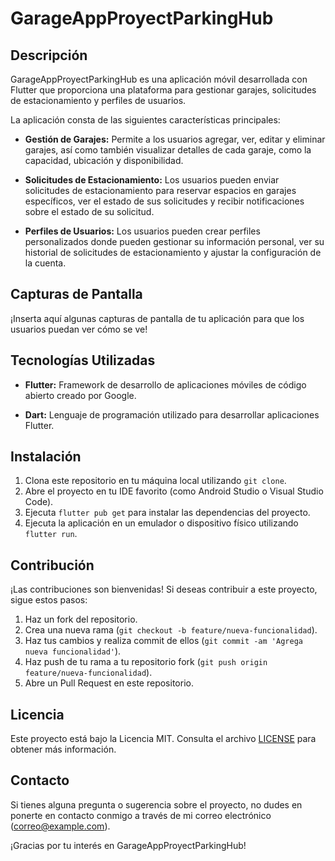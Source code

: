 # GarageAppProyectParkingHub

## Descripción
GarageAppProyectParkingHub es una aplicación móvil desarrollada con Flutter que proporciona una plataforma para gestionar garajes, solicitudes de estacionamiento y perfiles de usuarios.

La aplicación consta de las siguientes características principales:

- **Gestión de Garajes:** Permite a los usuarios agregar, ver, editar y eliminar garajes, así como también visualizar detalles de cada garaje, como la capacidad, ubicación y disponibilidad.
  
- **Solicitudes de Estacionamiento:** Los usuarios pueden enviar solicitudes de estacionamiento para reservar espacios en garajes específicos, ver el estado de sus solicitudes y recibir notificaciones sobre el estado de su solicitud.
  
- **Perfiles de Usuarios:** Los usuarios pueden crear perfiles personalizados donde pueden gestionar su información personal, ver su historial de solicitudes de estacionamiento y ajustar la configuración de la cuenta.

## Capturas de Pantalla
¡Inserta aquí algunas capturas de pantalla de tu aplicación para que los usuarios puedan ver cómo se ve!

## Tecnologías Utilizadas
- **Flutter:** Framework de desarrollo de aplicaciones móviles de código abierto creado por Google.
  
- **Dart:** Lenguaje de programación utilizado para desarrollar aplicaciones Flutter.

## Instalación
1. Clona este repositorio en tu máquina local utilizando `git clone`.
2. Abre el proyecto en tu IDE favorito (como Android Studio o Visual Studio Code).
3. Ejecuta `flutter pub get` para instalar las dependencias del proyecto.
4. Ejecuta la aplicación en un emulador o dispositivo físico utilizando `flutter run`.

## Contribución
¡Las contribuciones son bienvenidas! Si deseas contribuir a este proyecto, sigue estos pasos:
1. Haz un fork del repositorio.
2. Crea una nueva rama (`git checkout -b feature/nueva-funcionalidad`).
3. Haz tus cambios y realiza commit de ellos (`git commit -am 'Agrega nueva funcionalidad'`).
4. Haz push de tu rama a tu repositorio fork (`git push origin feature/nueva-funcionalidad`).
5. Abre un Pull Request en este repositorio.

## Licencia
Este proyecto está bajo la Licencia MIT. Consulta el archivo [LICENSE](LICENSE) para obtener más información.

## Contacto
Si tienes alguna pregunta o sugerencia sobre el proyecto, no dudes en ponerte en contacto conmigo a través de mi correo electrónico (correo@example.com).

¡Gracias por tu interés en GarageAppProyectParkingHub!
